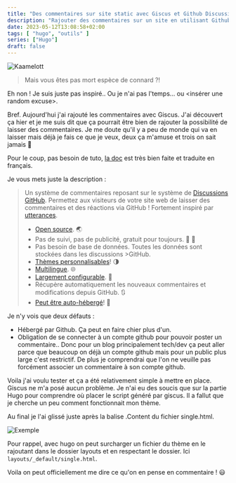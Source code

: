 ```yaml
---
title: "Des commentaires sur site static avec Giscus et Github Discussion"
description: "Rajouter des commentaires sur un site en utilisant Github Discussion avec Giscus en moins de 30 mins"
date: 2023-05-12T13:08:58+02:00
tags: [ "hugo", "outils" ]
series: ["Hugo"]
draft: false
---
```


![Kaamelott](/img/commentaire_giscus_github_discussion/kaamelott.png)

>Mais vous êtes pas mort espèce de connard ?!

Eh non ! Je suis juste pas inspiré.. Ou je n'ai pas l'temps... ou <insérer une random excuse>.

Bref. Aujourd'hui j'ai rajouté les commentaires avec Giscus. J'ai découvert ça hier et je me suis dit que ça pourrait être bien de rajouter la possibilité de laisser des commentaires.
Je me doute qu'il y a peu de monde qui va en laisser mais déjà je fais ce que je veux, deux ça m'amuse et trois on sait jamais 🙂

Pour le coup, pas besoin de tuto, [la doc](https://giscus.app/fr) est très bien faite et traduite en français.

Je vous mets juste la description :

> Un système de commentaires reposant sur le système de [Discussions GitHub](https://docs.github.com/en/discussions). Permettez aux visiteurs de votre site web de laisser des commentaires et des réactions via GitHub ! Fortement inspiré par [utterances](https://github.com/utterance/utterances).
>
> -   [Open source](https://github.com/giscus/giscus). 🌏
>-   Pas de suivi, pas de publicité, gratuit pour toujours. 📡 🚫
>-   Pas besoin de base de données. Toutes les données sont stockées dans les discussions >GitHub.
>-   [Thèmes personnalisables](https://github.com/giscus/giscus/blob/main/ADVANCED-USAGE.>md#data-theme)! 🌗
>-   [Multilingue](https://github.com/giscus/giscus/blob/main/CONTRIBUTING.>md#adding-localizations). 🌐
>-   [Largement configurable](https://github.com/giscus/giscus/blob/main/ADVANCED-USAGE.md). 🔧
>-   Récupère automatiquement les nouveaux commentaires et modifications depuis GitHub. 🔃
>-   [Peut être auto-hébergé](https://github.com/giscus/giscus/blob/main/SELF-HOSTING.md)! 🤳

Je n'y vois que deux défauts :
- Hébergé par Github. Ça peut en faire chier plus d'un.
- Obligation de se connecter à un compte github pour pouvoir poster un commentaire.. Donc pour un blog principalement tech/dev ça peut aller parce que beaucoup on déjà un compte github mais pour un public plus large c'est restrictif. De plus je comprendrai que l'on ne veuille pas forcément associer un commentaire à son compte github.

Voila j'ai voulu tester et ça a été relativement simple à mettre en place. Giscus ne m'a posé aucun problème. Je n'ai eu des soucis que sur la partie Hugo pour comprendre où placer le script généré par giscus. Il a fallut que je cherche un peu comment fonctionnait mon thème.

Au final je l'ai glissé juste après la balise .Content du fichier single.html.

![Exemple](/img/commentaire_giscus_github_discussion/exemple.png)

Pour rappel, avec hugo on peut surcharger un fichier du thème en le rajoutant dans le dossier layouts et en respectant le dossier. Ici `layouts/_default/single.html`.

Voila on peut officiellement me dire ce qu'on en pense en commentaire ! 😃
